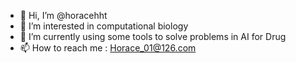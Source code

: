 - 👋 Hi, I’m @horacehht
- 👀 I’m interested in computational biology
- 🌱 I’m currently using some tools to solve problems in AI for Drug
- 📫 How to reach me : Horace_01@126.com

<!---
horacehht/horacehht is a ✨ special ✨ repository because its `README.md` (this file) appears on your GitHub profile.
You can click the Preview link to take a look at your changes.
--->
